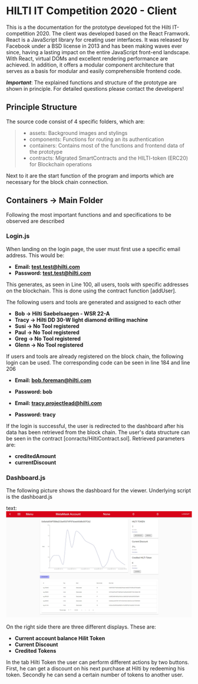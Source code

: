 # HILTI IT Competition 2020 - Client

This is a the documentation for the prototype developed fot the Hilti IT-competition 2020.
The client was developed based on the React Framwork. React is a JavaScript library for creating user interfaces. It was released by Facebook under a BSD license in 2013 and has been making waves ever since, having a lasting impact on the entire JavaScript front-end landscape. With React, virtual DOMs and excellent rendering performance are achieved. In addition, it offers a modular component architecture that serves as a basis for modular and easily comprehensible frontend code.

***Important***: The explained functions and structure of the prototype are shown in principle. For detailed questions please contact the developers!

## Principle Structure
The source code consist of 4 specific folders, which are: 
> * assets: Background images and stylings
> * components: Functions for routing an its authentication
> * containers: Contains most of the functions and frontend data of the prototype
> * contracts: Migrated SmartContracts and the HILTI-token (ERC20) for Blockchain operations

Next to it are the start function of the program and imports which are necessary for the block chain connection.

## Containers -> Main Folder

Following the most important functions and and specifications to be observed are described

### Login.js

When landing on the login page, the user must first use a specific email address. This would be:

* **Email: test.test@hilti.com**
* **Password: test.test@hilti.com**

This generates, as seen in Line 100, all users, tools with specific addresses on the blockchain. This is done using the contract function [addUser].

The following users and tools are generated and assigned to each other

* **Bob     ->      Hilti Saebelsaegen - WSR 22-A**
* **Tracy   ->      Hilti DD 30-W light diamond drilling machine**
* **Susi    ->      No Tool registered**
* **Paul    ->      No Tool registered**
* **Greg    ->      No Tool registered**
* **Glenn   ->      No Tool registered**


If users and tools are already registered on the block chain, the following login can be used.
The corresponding code can be seen in line 184 and line 206

* **Email: bob.foreman@hilti.com**
* **Password: bob**

* **Email: tracy.projectlead@hilti.com**
* **Password: tracy**

If the login is successful, the user is redirected to the dashboard after his data has been retrieved from the block chain. The user's data structure can be seen in the contract [conracts/HiltiContract.sol]. Retrieved parameters are:

* **creditedAmount**
* **currentDiscount**

### Dashboard.js

The following picture shows the dashboard for the viewer. Underlying script is the dashboard.js

text: ![alt test](screenshots/Screenshot.jpg)

On the right side there are three different displays. These are: 

* **Current account balance Hilit Token**
* **Current Discount**
* **Credited Tokens**

In the tab Hilti Token the user can perform different actions by two buttons. First, he can get a discount on his next purchase at Hilti by redeeming his token. Secondly he can send a certain number of tokens to another user. 


